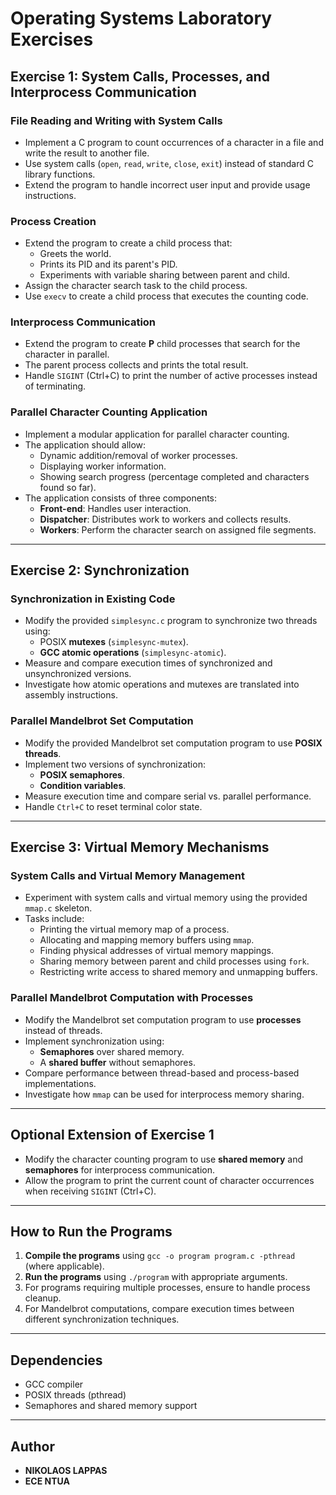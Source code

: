 # Operating Systems Laboratory Exercises

## Exercise 1: System Calls, Processes, and Interprocess Communication

### File Reading and Writing with System Calls
- Implement a C program to count occurrences of a character in a file and write the result to another file.
- Use system calls (`open`, `read`, `write`, `close`, `exit`) instead of standard C library functions.
- Extend the program to handle incorrect user input and provide usage instructions.

### Process Creation
- Extend the program to create a child process that:
  - Greets the world.
  - Prints its PID and its parent's PID.
  - Experiments with variable sharing between parent and child.
- Assign the character search task to the child process.
- Use `execv` to create a child process that executes the counting code.

### Interprocess Communication
- Extend the program to create **P** child processes that search for the character in parallel.
- The parent process collects and prints the total result.
- Handle `SIGINT` (Ctrl+C) to print the number of active processes instead of terminating.

### Parallel Character Counting Application
- Implement a modular application for parallel character counting.
- The application should allow:
  - Dynamic addition/removal of worker processes.
  - Displaying worker information.
  - Showing search progress (percentage completed and characters found so far).
- The application consists of three components:
  - **Front-end**: Handles user interaction.
  - **Dispatcher**: Distributes work to workers and collects results.
  - **Workers**: Perform the character search on assigned file segments.

---

## Exercise 2: Synchronization

### Synchronization in Existing Code
- Modify the provided `simplesync.c` program to synchronize two threads using:
  - POSIX **mutexes** (`simplesync-mutex`).
  - **GCC atomic operations** (`simplesync-atomic`).
- Measure and compare execution times of synchronized and unsynchronized versions.
- Investigate how atomic operations and mutexes are translated into assembly instructions.

### Parallel Mandelbrot Set Computation
- Modify the provided Mandelbrot set computation program to use **POSIX threads**.
- Implement two versions of synchronization:
  - **POSIX semaphores**.
  - **Condition variables**.
- Measure execution time and compare serial vs. parallel performance.
- Handle `Ctrl+C` to reset terminal color state.

---

## Exercise 3: Virtual Memory Mechanisms

### System Calls and Virtual Memory Management
- Experiment with system calls and virtual memory using the provided `mmap.c` skeleton.
- Tasks include:
  - Printing the virtual memory map of a process.
  - Allocating and mapping memory buffers using `mmap`.
  - Finding physical addresses of virtual memory mappings.
  - Sharing memory between parent and child processes using `fork`.
  - Restricting write access to shared memory and unmapping buffers.

### Parallel Mandelbrot Computation with Processes
- Modify the Mandelbrot set computation program to use **processes** instead of threads.
- Implement synchronization using:
  - **Semaphores** over shared memory.
  - A **shared buffer** without semaphores.
- Compare performance between thread-based and process-based implementations.
- Investigate how `mmap` can be used for interprocess memory sharing.

---

## Optional Extension of Exercise 1
- Modify the character counting program to use **shared memory** and **semaphores** for interprocess communication.
- Allow the program to print the current count of character occurrences when receiving `SIGINT` (Ctrl+C).

---

## How to Run the Programs
1. **Compile the programs** using `gcc -o program program.c -pthread` (where applicable).
2. **Run the programs** using `./program` with appropriate arguments.
3. For programs requiring multiple processes, ensure to handle process cleanup.
4. For Mandelbrot computations, compare execution times between different synchronization techniques.

---

## Dependencies
- GCC compiler
- POSIX threads (pthread)
- Semaphores and shared memory support

---

## Author
- **NIKOLAOS LAPPAS**
- **ECE NTUA**

